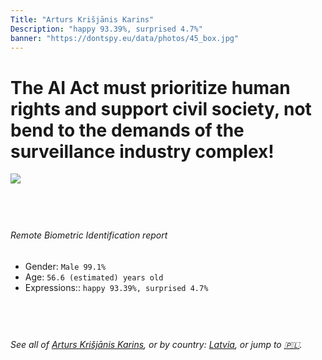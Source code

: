 ```yaml
---
Title: "Arturs Krišjānis Karins"
Description: "happy 93.39%, surprised 4.7%"
banner: "https://dontspy.eu/data/photos/45_box.jpg"
---
```


# The AI Act must prioritize human rights and support civil society, not bend to the demands of the surveillance industry complex!

<link rel="stylesheet" type="text/css" href="/css/blog.css" />

<div class="is-fake" hidden>

_This image is **clearly fake**_, yet we [continue to collect them because the AI Act negotiations](/blog/why-deepfake/) are heading in a direction that will only make people's lives more complicated. For a more in-depth explanation, read: [Double threat: why losing the battle against Face Biometrics would fuel the proliferation of deepfakes](/blog/the-dual-threat-how-losing-the-biometric-battle-fuels-deepfake-proliferation/).


</div>

<!-- <img src="https://dontspy.eu/data/photos/54_box.jpg" /> -->
<img src="https://dontspy.eu/data/photos/45_box.jpg" />

## <br>

###### Remote Biometric Identification report

* <span class="label">Gender:</span> `Male 99.1%`
* <span class="label">Age:</span> `56.6 (estimated) years old`
* <span class="label">Expressions::</span> `happy 93.39%, surprised 4.7%`

## <br>

###### See all of [Arturs Krišjānis Karins](/policymaker#Arturs%20Kri%C5%A1j%C4%81nis%20Karins), or by country: [Latvia](/country#Latvia), or jump to [🇵🇱](/x/185).

## <br>
